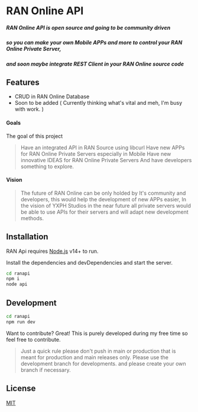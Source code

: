 # RAN Online API

##### RAN Online API is open source and going to be community driven

##### so you can make your own Mobile APPs and more to control your RAN Online Private Server,

##### and soon maybe integrate REST Client in your RAN Online source code

## Features

- CRUD in RAN Online Database
- Soon to be added ( Currently thinking what's vital and meh, I'm busy with work. )

#### Goals

The goal of this project
> Have an integrated API in RAN Source using libcurl
> Have new APPs for RAN Online Private Servers especially in Mobile
> Have new innovative IDEAS for RAN Online Private Servers
> And have developers something to explore.

#### Vision

>The future of RAN Online can be only holded by It's community and developers, this would help the development of new APPs easier,
>In the vision of YXPH Studios in the near future all private servers would be able to use APIs for their servers and will adapt new development methods.

## Installation

RAN Api requires [Node.js](https://nodejs.org/) v14+ to run.

Install the dependencies and devDependencies and start the server.

```sh
cd ranapi
npm i
node api
```

## Development

```sh
cd ranapi
npm run dev
```

Want to contribute? Great!
This is purely developed during my free time so feel free to contribute.

> Just a quick rule please don't push in main or production that is meant for production and main releases only.
Please use the development branch for developments.
and please create your own branch if necessary.

## License

[MIT](https://opensource.org/licenses/MIT)
